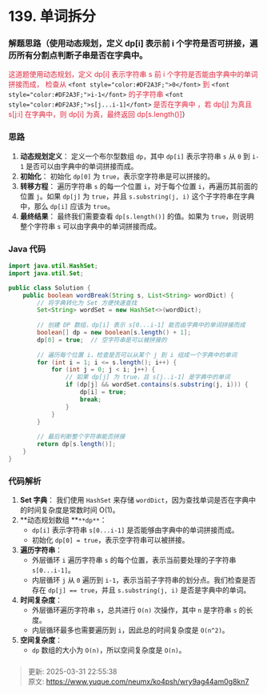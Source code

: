 # 139. 单词拆分

### 解题思路（**使用动态规划**，定义 **dp[i]** 表示**前 i 个字符是否可拼接**，遍历**所有分割点**判断**子串是否在字典中**。  
<font style="color:#DF2A3F;">这道题使用动态规划，定义 dp[i] 表示字符串 s 前 i 个字符是否能由字典中的单词拼接而成， 检查从 </font>`<font style="color:#DF2A3F;">0</font>`<font style="color:#DF2A3F;"> 到 </font>`<font style="color:#DF2A3F;">i-1</font>`<font style="color:#DF2A3F;"> 的子字符串 </font>`<font style="color:#DF2A3F;">s[j...i-1]</font>`<font style="color:#DF2A3F;"> 是否在字典中 ，若 dp[j] 为真且 s[j:i] 在字典中，则 dp[i] 为真，最终返回 dp[s.length()]</font>）
### 思路
1. **动态规划定义**： 定义一个布尔型数组 `dp`，其中 `dp[i]` 表示字符串 `s` 从 `0` 到 `i-1` 是否可以由字典中的单词拼接而成。
2. **初始化**： 初始化 `dp[0]` 为 `true`，表示空字符串是可以拼接的。
3. **转移方程**： 遍历字符串 `s` 的每一个位置 `i`，对于每个位置 `i`，再遍历其前面的位置 `j`。如果 `dp[j]` 为 `true`，并且 `s.substring(j, i)` 这个子字符串在字典中，那么 `dp[i]` 应该为 `true`。
4. **最终结果**： 最终我们需要查看 `dp[s.length()]` 的值。如果为 `true`，则说明整个字符串 `s` 可以由字典中的单词拼接而成。

### Java 代码
```java
import java.util.HashSet;
import java.util.Set;

public class Solution {
    public boolean wordBreak(String s, List<String> wordDict) {
        // 将字典转化为 Set 方便快速查找
        Set<String> wordSet = new HashSet<>(wordDict);
        
        // 创建 DP 数组，dp[i] 表示 s[0...i-1] 能否由字典中的单词拼接而成
        boolean[] dp = new boolean[s.length() + 1];
        dp[0] = true;  // 空字符串是可以被拼接的
        
        // 遍历每个位置 i，检查是否可以从某个 j 到 i 组成一个字典中的单词
        for (int i = 1; i <= s.length(); i++) {
            for (int j = 0; j < i; j++) {
                // 如果 dp[j] 为 true，且 s[j..i-1] 是字典中的单词
                if (dp[j] && wordSet.contains(s.substring(j, i))) {
                    dp[i] = true;
                    break;
                }
            }
        }
        
        // 最后判断整个字符串能否拼接
        return dp[s.length()];
    }
}

```

### 代码解析
1. **Set 字典**： 我们使用 `HashSet` 来存储 `wordDict`，因为查找单词是否在字典中的时间复杂度是常数时间 O(1)。
2. **动态规划数组 **`**dp**`：
    - `dp[i]` 表示字符串 `s[0...i-1]` 是否能够由字典中的单词拼接而成。
    - 初始化 `dp[0] = true`，表示空字符串可以被拼接。
3. **遍历字符串**：
    - 外层循环 `i` 遍历字符串 `s` 的每个位置，表示当前要处理的子字符串 `s[0...i-1]`。
    - 内层循环 `j` 从 `0` 遍历到 `i-1`，表示当前子字符串的划分点。我们检查是否存在 `dp[j] == true`，并且 `s.substring(j, i)` 是否是字典中的单词。
4. **时间复杂度**：
    - 外层循环遍历字符串 `s`，总共进行 `O(n)` 次操作，其中 `n` 是字符串 `s` 的长度。
    - 内层循环最多也需要遍历到 `i`，因此总的时间复杂度是 `O(n^2)`。
5. **空间复杂度**：
    - `dp` 数组的大小为 `O(n)`，所以空间复杂度是 `O(n)`。



### 


> 更新: 2025-03-31 22:55:38  
> 原文: <https://www.yuque.com/neumx/ko4psh/wry9ag44am0g8kn7>